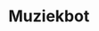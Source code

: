 # Muziekbot
[<img  data-src="https://deploy.stdlib.com/static/images/deploy.svg" width="192">](https://deploy.stdlib.com/)

